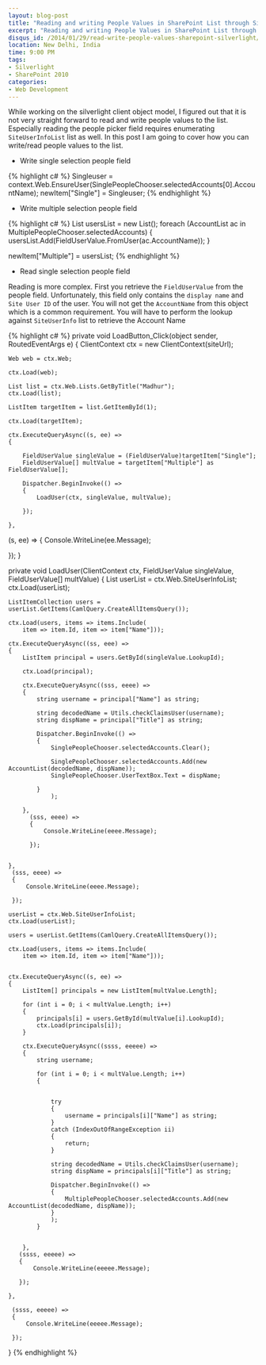```yaml
---
layout: blog-post
title: "Reading and writing People Values in SharePoint List through Silverlight Client object model"
excerpt: "Reading and writing People Values in SharePoint List through Silverlight Client object model"
disqus_id: /2014/01/29/read-write-people-values-sharepoint-silverlight/
location: New Delhi, India
time: 9:00 PM
tags:
- Silverlight
- SharePoint 2010
categories:
- Web Development
---
```


While working on the silverlight client object model, I figured out that it is not very straight forward to read and write people values to the list.
Especially reading the people picker field requires enumerating `SiteUserInfoList` list as well. In this post I am going to cover how you can write/read people values to the list.

* Write single selection people field


{% highlight c# %}
Singleuser = context.Web.EnsureUser(SinglePeopleChooser.selectedAccounts[0].AccountName);
newItem["Single"] = Singleuser;
{% endhighlight %}

* Write multiple selection people field

{% highlight c# %}
List<FieldUserValue> usersList = new List<FieldUserValue>();
foreach (AccountList ac in MultiplePeopleChooser.selectedAccounts)
{
        usersList.Add(FieldUserValue.FromUser(ac.AccountName));
}

newItem["Multiple"] = usersList;
{% endhighlight %}

* Read single selection people field

Reading is more complex. First you retrieve the `FieldUserValue` from the people field. Unfortunately, this field only contains the `display name` and `Site User ID` of the user. You will not get the `AccountName` from this object which is a common requirement. You will have to perform the lookup against `SiteUserInfo` list to retrieve the Account Name

{% highlight c# %}
private void LoadButton_Click(object sender, RoutedEventArgs e)
{
	ClientContext ctx = new ClientContext(siteUrl);

	Web web = ctx.Web;

	ctx.Load(web);

	List list = ctx.Web.Lists.GetByTitle("Madhur");
	ctx.Load(list);

	ListItem targetItem = list.GetItemById(1);

	ctx.Load(targetItem);

	ctx.ExecuteQueryAsync((s, ee) =>
	{

		FieldUserValue singleValue = (FieldUserValue)targetItem["Single"];
		FieldUserValue[] multValue = targetItem["Multiple"] as FieldUserValue[];

		Dispatcher.BeginInvoke(() =>
		{
			LoadUser(ctx, singleValue, multValue);

		});

	},
   (s, ee) =>
   {
	   Console.WriteLine(ee.Message);

   });
}

private void LoadUser(ClientContext ctx, FieldUserValue singleValue, FieldUserValue[] multValue)
{
	List userList = ctx.Web.SiteUserInfoList;
	ctx.Load(userList);

	ListItemCollection users = userList.GetItems(CamlQuery.CreateAllItemsQuery());

	ctx.Load(users, items => items.Include(
		item => item.Id, item => item["Name"]));

	ctx.ExecuteQueryAsync((ss, eee) =>
	{
		ListItem principal = users.GetById(singleValue.LookupId);

		ctx.Load(principal);

		ctx.ExecuteQueryAsync((sss, eeee) =>
		{
			string username = principal["Name"] as string;

			string decodedName = Utils.checkClaimsUser(username);
			string dispName = principal["Title"] as string;

			Dispatcher.BeginInvoke(() =>
			{
				SinglePeopleChooser.selectedAccounts.Clear();

				SinglePeopleChooser.selectedAccounts.Add(new AccountList(decodedName, dispName));
				SinglePeopleChooser.UserTextBox.Text = dispName;

			}
				);

		},
		  (sss, eeee) =>
		  {
			  Console.WriteLine(eeee.Message);

		  });


	},
	 (sss, eeee) =>
	 {
		 Console.WriteLine(eeee.Message);

	 });

	userList = ctx.Web.SiteUserInfoList;
	ctx.Load(userList);

	users = userList.GetItems(CamlQuery.CreateAllItemsQuery());

	ctx.Load(users, items => items.Include(
		item => item.Id, item => item["Name"]));


	ctx.ExecuteQueryAsync((s, ee) =>
	{
		ListItem[] principals = new ListItem[multValue.Length];

		for (int i = 0; i < multValue.Length; i++)
		{
			principals[i] = users.GetById(multValue[i].LookupId);
			ctx.Load(principals[i]);
		}

		ctx.ExecuteQueryAsync((ssss, eeeee) =>
		{
			string username;

			for (int i = 0; i < multValue.Length; i++)
			{


				try
				{
					username = principals[i]["Name"] as string;
				}
				catch (IndexOutOfRangeException ii)
				{
					return;
				}

				string decodedName = Utils.checkClaimsUser(username);
				string dispName = principals[i]["Title"] as string;

				Dispatcher.BeginInvoke(() =>
				{
					MultiplePeopleChooser.selectedAccounts.Add(new AccountList(decodedName, dispName));
				}
				);
			}


		},
	   (ssss, eeeee) =>
	   {
		   Console.WriteLine(eeeee.Message);

	   });

	},

	 (ssss, eeeee) =>
	 {
		 Console.WriteLine(eeeee.Message);

	 });

}
{% endhighlight %}
